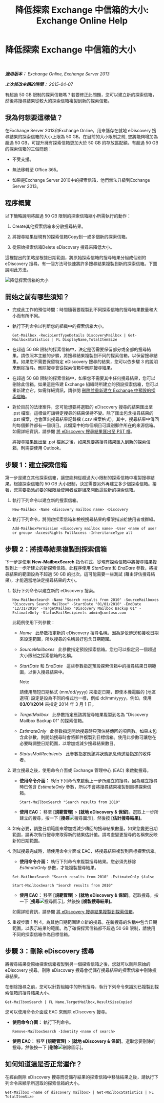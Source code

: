 ﻿---
title: '降低探索 Exchange 中信箱的大小: Exchange Online Help'
TOCTitle: 降低探索 Exchange 中信箱的大小
ms:assetid: fa762d14-f942-4728-8813-887d11441a68
ms:mtpsurl: https://technet.microsoft.com/zh-tw/library/Dn750895(v=EXCHG.150)
ms:contentKeyID: 62371314
ms.date: 05/23/2018
mtps_version: v=EXCHG.150
ms.translationtype: MT
---

# 降低探索 Exchange 中信箱的大小

 

_**適用版本：** Exchange Online, Exchange Server 2013_

_**上次修改主題的時間：** 2015-04-07_

有超過 50 GB 限制的探索信箱嗎？若要修正此問題，您可以建立新的探索信箱，然後將搜尋結果從較大的探索信箱複製到新的探索信箱。

## 我為何想要這樣做？

在Exchange Server 2013和Exchange Online，用來儲存在就地 eDiscovery 搜尋結果的探索信箱的大小上限為 50 GB。在目前的大小限制之前, 您將能夠增加為超過 50 GB，可提升擁有探索信箱更加大於 50 GB 的存放區配額。有超過 50 GB 的探索信箱的三個問題：

  - 不受支援。

  - 無法移轉至 Office 365。

  - 如果是Exchange Server 2010中的探索信箱，他們無法升級到Exchange Server 2013。

## 程序概覽

以下簡略說明將超過 50 GB 限制的探索信箱縮小所需執行的動作：

1.  Create其他探索信箱來分散搜尋結果。

2.  將搜尋結果從現有的探索信箱Copy到一或多個新的探索信箱。

3.  從原始探索信箱Delete eDiscovery 搜尋來降低大小。

這裡提出的策略是根據日期範圍，將原始探索信箱的搜尋結果分組成個別的 eDiscovery 搜尋。有一個方法可快速將許多搜尋結果複製到新的探索信箱。下圖說明此方法。

![降低探索信箱的大小](images/Dn750895.4400df18-c7ed-4c62-b304-f9060ffbdba5(EXCHG.150).gif "降低探索信箱的大小")

## 開始之前有哪些須知？

  - 完成此工作的預估時間：時間隨著要複製到不同探索信箱的搜尋結果數量和大小而有所不同。

  - 執行下列命令以判斷您的組織中的探索信箱大小。
    
        Get-Mailbox -RecipientTypeDetails DiscoveryMailbox | Get-MailboxStatistics | FL DisplayName,TotalItemSize

  - 在超過 50 GB 限制的探索信箱中，決定是否需要保留部分或全部的搜尋結果。請依照本主題的步驟，將搜尋結果複製到不同的探索信箱，以保留搜尋結果。如果您不需要保留特定 eDiscovery 搜尋的結果，您可以依步驟 3 的說明來刪除搜尋。刪除搜尋會從探索信箱中刪除搜尋結果。

  - 在超過 50 GB 限制的探索信箱中，如果您不需要其中任何搜尋結果，您可以刪除此信箱。如果這是佈建 Exchange 組織時所建立的預設探索信箱，您可以重新建立它。如需詳細資訊，請參閱 [刪除並重新建立 Exchange 中預設的探索信箱](https://docs.microsoft.com/zh-tw/exchange/security-and-compliance/in-place-ediscovery/delete-and-re-create-default-discovery-mailbox)。

  - 對於目前的法律案件，您可能想要將選取的 eDiscovery 搜尋的結果匯出至 .pst 檔案。這樣做可讓特定搜尋的結果保持不變。除了匯出包含搜尋結果的 .pst 檔案，也會匯出搜尋結果記錄檔 (.csv 檔案格式)，其中，搜尋結果中傳回的每個郵件都有一個項目。此檔案中的每個項目可識別郵件所在的來源信箱。如需詳細資訊，請參閱 [將 eDiscovery 搜尋結果匯出至 PST 檔](https://docs.microsoft.com/zh-tw/exchange/security-and-compliance/in-place-ediscovery/export-search-results)。
    
    將搜尋結果匯出至 .pst 檔案之後，如果想要將搜尋結果匯入到新的探索信箱，則需要使用 Outlook。

## 步驟 1：建立探索信箱

第一步是建立其他探索信箱，讓您能夠從超過大小限制的探索信箱中複製搜尋結果。根據探索信箱的 50 GB 大小限制，決定需要另外再建立多少個探索信箱。接著，您需要指派必要的權限給使用者或群組來開啟這些新的探索信箱。

1.  執行下列命令以建立新的搜索信箱。
    
        New-Mailbox -Name <discovery mailbox name> -Discovery

2.  執行下列命令，將開啟探索信箱和檢視搜尋結果的權限指派給使用者或群組。
    
        Add-MailboxPermission <discovery mailbox name> -User <name of user or group> -AccessRights FullAccess -InheritanceType all

## 步驟 2：將搜尋結果複製到探索信箱

下一步是使用 **New-MailboxSearch** 指令程式，從現有探索信箱中將搜尋結果複製到上一步所建立的新探索信箱。此程序使用 *StartDate* 和 *EndDate* 參數，將搜尋結果的範圍設為不超過 50 GB 的批次。這可能需要一些測試 (藉由評估搜尋結果)，才能適當地決定搜尋結果的大小。

1.  執行下列命令以建立新的 eDiscovery 搜索。
    
        New-MailboxSearch -Name "Search results from 2010" -SourceMailboxes "Discovery Search Mailbox" -StartDate "01/01/2010" -EndDate "12/31/2010" -TargetMailbox "Discovery Mailbox Backup 01" -EstimateOnly -StatusMailRecipients admin@contoso.com
    
    此範例使用下列參數：
    
      - *Name*   此參數指定新的 eDiscovery 搜尋名稱。因為是依傳送和接收日期來設定範圍，所以搜尋的名稱最好包含日期範圍。
    
      - *SourceMailboxes*   此參數指定預設探索信箱。您也可以指定另一個超過大小限制之探索信箱的名稱。
    
      - *StartDate* 和 *EndDate*   這些參數指定預設探索信箱中的搜尋結果日期範圍，以併入搜尋結果中。
        
        > [!NOTE]  
        > 請使用簡短日期格式 (mm/dd/yyyy) 來指定日期，即使本機電腦的 [地區選項] 設定是設為不同的格式也一樣，例如 dd/mm/yyyy。例如，使用 <strong>03/01/2014</strong> 來指定 2014 年 3 月 1 日。
    
      - *TargetMailbox*   此參數指定應該將搜尋結果複製到名為 "Discovery Mailbox Backup 01" 的探索信箱。
    
      - *EstimateOnly*   此參數指定開始搜尋時只預估將傳回的項目數。如果未包含此參數，則開始搜尋時會將郵件複製到目標信箱。使用此參數可讓您在必要時調整日期範圍，以增加或減少搜尋結果數目。
    
      - *StatusMailRecipients*   此參數指定應該將狀態訊息傳送給指定的收件者。

2.  建立搜尋之後，使用命令介面或 Exchange 管理中心 (EAC) 來啟動搜尋。
    
      - **使用命令介面：** 執行下列命令來啟動上一步所建立的搜尋。因為建立搜尋時已包含 *EstimateOnly* 參數，所以不會將搜尋結果複製到目標探索信箱。
        
            Start-MailboxSearch "Search results from 2010"
    
      - **使用 EAC：** 移至 **\[規範管理\]** \> **\[就地 eDiscovery & 保留\]**。選取上一步所建立的搜尋，按一下 \[**搜尋**![搜尋圖示](images/Dn624163.773574d0-9b92-4cab-9f6b-81532c7418b9(EXCHG.150).gif "搜尋圖示")\]，然後按 **\[估計搜尋結果\]**。

3.  如有必要，調整日期範圍來增加或減少傳回的搜尋結果數量。如果您變更日期範圍，請再次執行搜尋來取得新的結果估計值。請考慮變更搜尋的名稱來反映新的日期範圍。

4.  測試搜尋完成時，請使用命令介面或 EAC，將搜尋結果複製到目標探索信箱。
    
      - **使用命令介面：** 執行下列命令來複製搜尋結果。您必須先移除 *EstimateOnly* 參數，才能複製搜尋結果。
      ```
      Set-MailboxSearch "Search results from 2010" -EstimateOnly $false
      ```
      ```
      Start-MailboxSearch "Search results from 2010"
      ```

      - **使用 EAC：** 移至 **\[規範管理\]** \> **\[就地 eDiscovery & 保留\]**。選取搜尋，按一下 \[**搜尋**![搜尋圖示](images/Dn624163.773574d0-9b92-4cab-9f6b-81532c7418b9(EXCHG.150).gif "搜尋圖示")\]，然後按 **\[複製搜尋結果\]**。
    
    如需詳細資訊，請參閱 [將 eDiscovery 搜尋結果複製到探索信箱](copy-ediscovery-search-results-to-a-discovery-mailbox-exchange-2013-help.md)。

5.  重複步驟 1 到 4，為其他日期範圍建立新的搜尋。在新搜尋的名稱中包含日期範圍，以表示結果的範圍。為了確保探索信箱都不超過 50 GB 限制，請使用不同的探索信箱作為目標信箱。

## 步驟 3：刪除 eDiscovery 搜尋

將搜尋結果從原始探索信箱複製到另一個探索信箱之後，您就可以刪除原始的 eDiscovery 搜尋。刪除 eDiscovery 搜尋會從儲存搜尋結果的探索信箱中刪除搜尋結果。

在刪除搜尋之前，您可以針對組織中的所有搜尋，執行下列命令來識別已複製到探索信箱的搜尋結果大小。

    Get-MailboxSearch | FL Name,TargetMailbox,ResultSizeCopied

您可以使用命令介面或 EAC 來刪除 eDiscovery 搜尋。

  - **使用命令介面：** 執行下列命令。
    
        Remove-MailboxSearch -Identity <name of search>

  - **使用 EAC：** 移至 **\[規範管理\]** \> **\[就地 eDiscovery & 保留\]**。選取您要刪除的搜尋，然後按一下 \[**刪除**![刪除圖示](images/JJ651670.14f639f6-61e8-4418-bbfb-0db14de9d2f5(EXCHG.150).gif "刪除圖示")\]。

## 如何知道這是否正常運作？

在經由刪除 eDiscovery 搜尋而從儲存結果的探索信箱中移除結果之後，請執行下列命令來顯示所選取的探索信箱的大小。

    Get-Mailbox <name of discovery mailbox> | Get-MailboxStatistics | FL TotalItemSize

